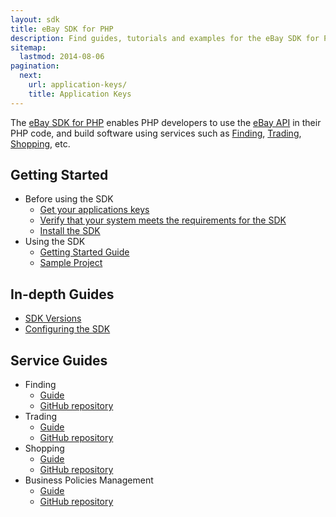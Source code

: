 ```yaml
---
layout: sdk
title: eBay SDK for PHP
description: Find guides, tutorials and examples for the eBay SDK for PHP and use eBay's API in your applications.
sitemap:
  lastmod: 2014-08-06
pagination:
  next:
    url: application-keys/
    title: Application Keys
---
```

The [eBay SDK for PHP](https://github.com/davidtsadler/ebay-sdk) enables PHP developers to use the [eBay API](https://go.developer.ebay.com/developers/ebay/documentation-tools) in their PHP code, and build software using services such as [Finding](http://developer.ebay.com/Devzone/finding/Concepts/FindingAPIGuide.html), [Trading](http://developer.ebay.com/Devzone/guides/ebayfeatures/index.html), [Shopping](http://developer.ebay.com/Devzone/shopping/docs/Concepts/ShoppingAPIGuide.html),  etc.

## Getting Started

  - Before using the SDK
    - [Get your applications keys](/sdk/guides/application-keys/)
    - [Verify that your system meets the requirements for the SDK](/sdk/guides/requirements/)
    - [Install the SDK](/sdk/guides/installation/)
  - Using the SDK
    - [Getting Started Guide](/sdk/guides/getting-started/)
    - [Sample Project](/sdk/guides/sample-project/)

## <a id="in-depth-guides"></a>In-depth Guides

  - [SDK Versions](/sdk/guides/versions/)
  - [Configuring the SDK](/sdk/guides/configuring/)

## <a id="service-guides"></a>Service Guides

  - Finding
    - [Guide](/sdk/guides/finding/)
    - [GitHub repository](https://github.com/davidtsadler/ebay-sdk-finding)
  - Trading
    - [Guide](/sdk/guides/trading/)
    - [GitHub repository](https://github.com/davidtsadler/ebay-sdk-trading)
  - Shopping
    - [Guide](/sdk/guides/shopping/)
    - [GitHub repository](https://github.com/davidtsadler/ebay-sdk-shopping)
  - Business Policies Management
    - [Guide](/sdk/guides/business-policies-management/)
    - [GitHub repository](https://github.com/davidtsadler/ebay-sdk-business-policies-management)
